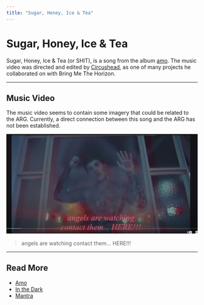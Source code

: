 ```yaml
---
title: "Sugar, Honey, Ice & Tea"
---
```

# Sugar, Honey, Ice & Tea

Sugar, Honey, Ice & Tea (or SHIT), is a song from the album [amo](./amo). The music video was 
directed and edited by [Circushead](https://circushead.co/pages/bring-me-the-horizon-sugar-honey-ice-tea), 
as one of many projects he collaborated on with Bring Me The Horizon.

***

## Music Video

The music video seems to contain some imagery that could be related to the ARG. 
Currently, a direct connection between this song and the ARG has not been established.

![Screenshot of the music video](../../Resources/music/amo/shit1.png)

> angels are watching
> contact them... HERE!!!

***

## Read More

- [Amo](./amo)
- [In the Dark](./amo-in-the-dark)
- [Mantra](./amo-mantra)